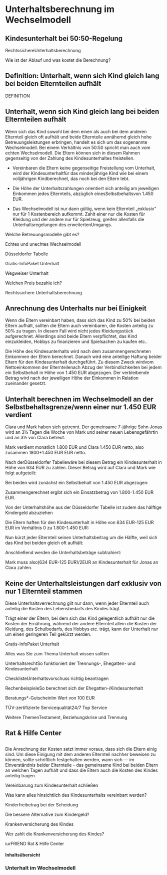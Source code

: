 # Unterhaltsberechnung im Wechselmodell

## Kindesunterhalt bei 50:50-Regelung

RechtssichereUnterhaltsberechnung

Wie ist der Ablauf und was kostet die Berechnung?

## Definition: Unterhalt, wenn sich Kind gleich lang bei beiden Elternteilen aufhält

DEFINITION

## Unterhalt, wenn sich Kind gleich lang bei beiden Elternteilen aufhält

Wenn sich das Kind sowohl bei dem einen als auch bei dem anderen Elternteil gleich oft aufhält und beide Elternteile annähernd gleich hohe Betreuungsleistungen erbringen, handelt es sich um das sogenannte Wechselmodell. Bei einem Verhältnis von 50:50 spricht man auch vom echten Wechselmodell. Die Eltern können sich in diesem Rahmen gegenseitig von der Zahlung des Kindesunterhaltes freistellen.

- Vereinbaren die Eltern keine gegenseitige Freistellung vom Unterhalt, wird der Kindesunterhaltfür das minderjährige Kind wie bei einem volljährigen Kindberechnet, das noch bei den Eltern lebt.

- Die Höhe der Unterhaltszahlungen orientiert sich anteilig am jeweiligen Einkommen jedes Elternteils, abzüglich einesSelbstbehaltsvon 1.450 EUR.

- Das Wechselmodell ist nur dann gültig, wenn kein Elternteil „exklusiv“ nur für 1 Kostenbereich aufkommt. Zahlt einer nur die Kosten für Kleidung und der andere nur für Spielzeug, greifen allenfalls die Unterhaltsregelungen des erweitertenUmgangs.

Welche Betreuungsmodelle gibt es?

Echtes und unechtes Wechselmodell

Düsseldorfer Tabelle

Gratis-InfoPaket Unterhalt

Wegweiser Unterhalt

Welchen Preis bezahle ich?

Rechtssichere Unterhaltsberechnung

## Anrechnung des Unterhalts nur bei Einigkeit

Wenn die Eltern vereinbart haben, dass sich das Kind zu 50% bei beiden Eltern aufhält, sollten die Eltern auch vereinbaren, die Kosten anteilig zu 50% zu tragen. In diesem Fall wird nicht jedes Kleidungsstück aufgerechnet. Allerdings sind beide Eltern verpflichtet, das Kind einzukleiden, Hobbys zu finanzieren und Spielsachen zu kaufen etc..

Die Höhe des Kindesunterhalts wird nach dem zusammengerechneten Einkommen der Eltern berechnet. Danach wird eine anteilige Haftung beider Eltern für den Kindesunterhalt durchgeführt. Zu diesem Zweck wirdvom Nettoeinkommen der Elternteilenach Abzug der Verbindlichkeiten bei jedem ein Selbstbehalt in Höhe von 1.450 EUR abgezogen. Der verbleibende Betrag wird nach der jeweiligen Höhe der Einkommen in Relation zueinander gesetzt.

## Unterhalt berechnen im Wechselmodell an der Selbstbehaltsgrenze/wenn einer nur 1.450 EUR verdient

Clara und Mark haben sich getrennt. Der gemeinsame 7-jährige Sohn Jonas wird an 3½ Tagen die Woche von Mark und seiner neuen Lebensgefährtin und an 3½ von Clara betreut.

Mark verdient monatlich 1.800 EUR und Clara 1.450 EUR netto, also zusammen 1800+1.450 EUR EUR netto.

Nach derDüsseldorfer Tabellewäre bei diesem Betrag ein Kindesunterhalt in Höhe von 634 EUR zu zahlen. Dieser Betrag wird auf Clara und Mark wie folgt aufgeteilt:

Bei beiden wird zunächst ein Selbstbehalt von 1.450 EUR abgezogen:

Zusammengerechnet ergibt sich ein Einsatzbetrag von 1.800-1.450 EUR EUR.

Von der Unterhaltshöhe aus der Düsseldorfer Tabelle ist zudem das hälftige Kindergeld abzuziehen

Die Eltern haften für den Kindesunterhalt in Höhe von 634 EUR-125 EUR EUR im Verhältnis 0 zu 1.800-1.450 EUR:

Nun kürzt jeder Elternteil seinen Unterhaltsbeitrag um die Hälfte, weil sich das Kind bei beiden gleich oft aufhält:

Anschließend werden die Unterhaltsbeträge subtrahiert:

Mark muss also(634 EUR-125 EUR)/2EUR an Kindesunterhalt für Jonas an Clara zahlen.

## Keine der Unterhaltsleistungen darf exklusiv von nur 1 Elternteil stammen

Diese Unterhaltsverrechnung gilt nur dann, wenn jeder Elternteil auch anteilig die Kosten des Lebensbedarfs des Kindes trägt.

Trägt einer der Eltern, bei dem sich das Kind gelegentlich aufhält nur die Kosten der Ernährung, während der andere Elternteil allein die Kosten der Kleidung, des Schulbedarfs, des Hobbys etc. trägt, kann der Unterhalt nur um einen geringeren Teil gekürzt werden.

Gratis-InfoPaket Unterhalt

Alles was Sie zum Thema Unterhalt wissen sollten

UnterhaltsrechtSo funktioniert der Trennungs-, Ehegatten- und Kindesunterhalt

ChecklisteUnterhaltsvorschuss richtig beantragen

RechenbeispieleSo berechnet sich der Ehegatten-/Kindesunterhalt

Beratungs*-GutscheinIm Wert von 100 EUR

TÜV-zertifizierte Servicequalität24/7 Top Service

Weitere ThemenTestament, Beziehungskrise und Trennung

## Rat & Hilfe Center

## 

Die Anrechnung der Kosten setzt immer voraus, dass sich die Eltern einig sind. Um diese Einigung mit dem anderen Elternteil nachher beweisen zu können, sollte schriftlich festgehalten werden, wann sich — im Einverständnis beider Elternteile - das gemeinsame Kind bei beiden Eltern an welchen Tagen aufhält und dass die Eltern auch die Kosten des Kindes anteilig tragen.

Vereinbarung zum Kindesunterhalt schließen

Was kann alles hinsichtlich des Kindesunterhalts vereinbart werden?

Kinderfreibetrag bei der Scheidung

Die bessere Alternative zum Kindergeld?

Krankenversicherung des Kindes

Wer zahlt die Krankenversicherung des Kindes?

iurFRIEND Rat & Hilfe Center

#### Inhaltsübersicht

### Unterhalt im Wechselmodell